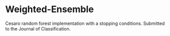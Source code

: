# Weighted-Ensemble

Cesaro random forest implementation with a stopping conditions. Submitted to the Journal of Classification.

